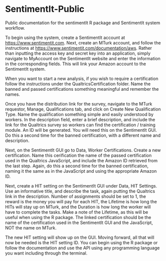 # SentimentIt-Public
Public documentation for the sentimentIt R package and SentimentIt system workflow.

To begin using the system, create a SentimentIt account at https://www.sentimentit.com. Next, create an MTurk account, and follow the instructions at https://www.sentimentit.com/documentation/aws. Rather than inputting the access key and secret key into an application, simply navigate to MyAccount on the SentimentIt website and enter the information in the corresponding fields. This will link your Amazon account to the SentimentIt system.

When you want to start a new analysis, if you wish to require a certification follow the instructions under the QualtricsCertification folder. Name the banned and passed certifications something meaningful and remember the names.

Once you have the distribution link for the survey, navigate to the MTurk requestor, Manage, Qualifications tab, and click on Create New Qualification Type. Name the qualification something simple and easily understood by workers. In the description field, enter a brief description, and include the link for the Qualtrics survey so workers can find the certification / training module. An ID will be generated. You will need this on the SentimentIt GUI. Do this a second time for the banned certification, with a different name and description.

Next, on the SentimentIt GUI go to Data, Worker Certifications. Create a new certification. Name this cerification the name of the passed certification used in the Qualtrics JavaScript, and include the Amazon ID retrieved from the last step. Again, do this a second time for the banned certification, naming it the same as in the JavaScript and using the appropriate Amazon ID.

Next, create a HIT setting on the SentimentIt GUI under Data, HIT Settings. Use an informative title, and describe the task, again putting the Qualtrics link in the description. Number of assignments should be set to 1, the reward is the money you will pay for each HIT, the Lifetime is how long the HITs will stay up on MTurk, and the Duration is how long the worker will have to complete the tasks. Make a note of the Lifetime, as this will be useful when using the R package. The linked certification should be the name of the certification used in the SentimentIt GUI and the JavaScript, NOT the name on MTurk.

The new HIT setting will show up on the GUI. Moving forward, all that will now be needed is the HIT setting ID. You can begin using the R package or follow the documentation and use the API using any programming language you want including through the terminal.
